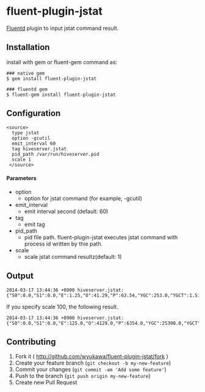# fluent-plugin-jstat

[Fluentd](http://fluentd.org) plugin to input jstat command result.

## Installation
install with gem or fluent-gem command as:

`````
### native gem
$ gem install fluent-plugin-jstat

### fluentd gem
$ fluent-gem install fluent-plugin-jstat
`````

## Configuration

```
<source>
  type jstat
  option -gcutil
  emit_interval 60
  tag hiveserver.jstat
  pid_path /var/run/hiveserver.pid
  scale 1
 </source>
```

#### Parameters

* option
  * option for jstat command (for example, -gcutil)
* emit_interval
  * emit interval second (default: 60)
* tag
  * emit tag
* pid_path
  * pid file path. fluent-plugin-jstat executes jstat command with process id written by thie path.
* scale
  * scale jstat command resultz(default: 1)

## Output

```
2014-03-17 13:44:36 +0900 hiveserver.jstat: {"S0":0.0,"S1":0.0,"E":1.25,"O":41.29,"P":63.54,"YGC":253.0,"YGCT":1.519,"FGC":252.0,"FGCT":137.145,"GCT":138.665}
```

If you specify scale 100, the following result.

```
2014-03-17 13:44:36 +0900 hiveserver.jstat: {"S0":0.0,"S1":0.0,"E":125.0,"O":4129.0,"P":6354.0,"YGC":25300.0,"YGCT":151.9,"FGC":25200.0,"FGCT":13714.5,"GCT":13866.5}
```

## Contributing

1. Fork it ( http://github.com/wyukawa/fluent-plugin-jstat/fork )
2. Create your feature branch (`git checkout -b my-new-feature`)
3. Commit your changes (`git commit -am 'Add some feature'`)
4. Push to the branch (`git push origin my-new-feature`)
5. Create new Pull Request
